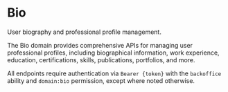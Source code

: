 # Bio

User biography and professional profile management.

The Bio domain provides comprehensive APIs for managing user professional profiles, including biographical information, work experience, education, certifications, skills, publications, portfolios, and more.

All endpoints require authentication via `Bearer {token}` with the `backoffice` ability and `domain:bio` permission, except where noted otherwise.
